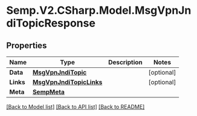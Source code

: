 # Semp.V2.CSharp.Model.MsgVpnJndiTopicResponse
## Properties

Name | Type | Description | Notes
------------ | ------------- | ------------- | -------------
**Data** | [**MsgVpnJndiTopic**](MsgVpnJndiTopic.md) |  | [optional] 
**Links** | [**MsgVpnJndiTopicLinks**](MsgVpnJndiTopicLinks.md) |  | [optional] 
**Meta** | [**SempMeta**](SempMeta.md) |  | 

[[Back to Model list]](../README.md#documentation-for-models) [[Back to API list]](../README.md#documentation-for-api-endpoints) [[Back to README]](../README.md)

